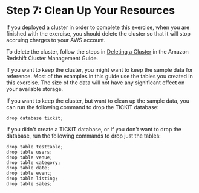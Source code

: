# Step 7: Clean Up Your Resources<a name="cm-dev-t-clean-up-resources"></a>

If you deployed a cluster in order to complete this exercise, when you are finished with the exercise, you should delete the cluster so that it will stop accruing charges to your AWS account\.

To delete the cluster, follow the steps in [Deleting a Cluster](http://docs.aws.amazon.com/redshift/latest/mgmt/managing-clusters-console.html#delete-cluster) in the Amazon Redshift Cluster Management Guide\.

If you want to keep the cluster, you might want to keep the sample data for reference\. Most of the examples in this guide use the tables you created in this exercise\. The size of the data will not have any significant effect on your available storage\.

If you want to keep the cluster, but want to clean up the sample data, you can run the following command to drop the TICKIT database:

```
drop database tickit;
```

If you didn't create a TICKIT database, or if you don't want to drop the database, run the following commands to drop just the tables:

```
drop table testtable;
drop table users;
drop table venue;
drop table category;
drop table date;
drop table event;
drop table listing;
drop table sales;
```